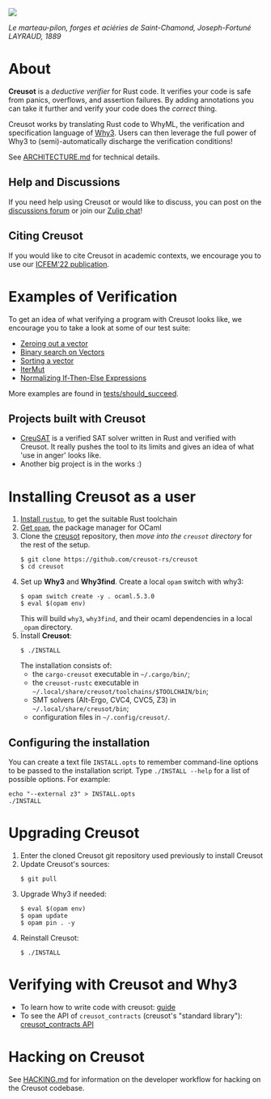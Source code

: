 ![](/static/marteau.jpg)

*Le marteau-pilon, forges et aciéries de Saint-Chamond, Joseph-Fortuné LAYRAUD, 1889*

# About

**Creusot** is a *deductive verifier* for Rust code. It verifies your code is safe from panics, overflows, and assertion failures. By adding annotations you can take it further and verify your code does the *correct* thing.

Creusot works by translating Rust code to WhyML, the verification and specification language of [Why3](https://www.why3.org). Users can then leverage the full power of Why3 to (semi)-automatically discharge the verification conditions!

See [ARCHITECTURE.md](ARCHITECTURE.md) for technical details.

## Help and Discussions

If you need help using Creusot or would like to discuss, you can post on the [discussions forum](https://github.com/creusot-rs/creusot/discussions) or join our [Zulip chat](https://why3.zulipchat.com/#narrow/stream/341707-creusot)!

## Citing Creusot

If you would like to cite Creusot in academic contexts, we encourage you to use our [ICFEM'22 publication](https://hal.inria.fr/hal-03737878/file/main.pdf).

# Examples of Verification

To get an idea of what verifying a program with Creusot looks like, we encourage you to take a look at some of our test suite:

- [Zeroing out a vector](tests/should_succeed/vector/01.rs)
- [Binary search on Vectors](tests/should_succeed/vector/04_binary_search.rs)
- [Sorting a vector](tests/should_succeed/vector/02_gnome.rs)
- [IterMut](tests/should_succeed/iterators/02_iter_mut.rs)
- [Normalizing If-Then-Else Expressions](tests/should_succeed/ite_normalize.rs)

More examples are found in [tests/should_succeed](tests/should_succeed).

## Projects built with Creusot

- [CreuSAT](https://github.com/sarsko/creusat) is a verified SAT solver written in Rust and verified with Creusot. It really pushes the tool to its limits and gives an idea of what 'use in anger' looks like.
- Another big project is in the works :)

# Installing Creusot as a user

1. [Install `rustup`](https://www.rust-lang.org/tools/install), to get the suitable Rust toolchain
2. [Get `opam`](https://opam.ocaml.org/doc/Install.html), the package manager for OCaml
3. Clone the [creusot](https://github.com/creusot-rs/creusot/) repository,
   then *move into the `creusot` directory* for the rest of the setup.
    ```
    $ git clone https://github.com/creusot-rs/creusot
    $ cd creusot
    ```
4. Set up **Why3** and **Why3find**. Create a local `opam` switch with why3:
   ```
   $ opam switch create -y . ocaml.5.3.0
   $ eval $(opam env)
   ```
   This will build `why3`, `why3find`, and their ocaml dependencies in a local `_opam` directory.
5. Install **Creusot**:
   ```
   $ ./INSTALL
   ```
   The installation consists of:
   - the `cargo-creusot` executable in `~/.cargo/bin/`;
   - the `creusot-rustc` executable in `~/.local/share/creusot/toolchains/$TOOLCHAIN/bin`;
   - SMT solvers (Alt-Ergo, CVC4, CVC5, Z3) in `~/.local/share/creusot/bin`;
   - configuration files in `~/.config/creusot/`.

## Configuring the installation

You can create a text file `INSTALL.opts` to remember command-line options to be passed
to the installation script. Type `./INSTALL --help` for a list of possible options.
For example:

```
echo "--external z3" > INSTALL.opts
./INSTALL
```

# Upgrading Creusot

1. Enter the cloned Creusot git repository used previously to install Creusot
2. Update Creusot's sources:
   ```
   $ git pull
   ```
2. Upgrade Why3 if needed:
   ```
   $ eval $(opam env)
   $ opam update
   $ opam pin . -y
   ```
3. Reinstall Creusot:
   ```
   $ ./INSTALL
   ```

# Verifying with Creusot and Why3

- To learn how to write code with creusot: [guide](https://creusot-rs.github.io/creusot/guide)
- To see the API of `creusot_contracts` (creusot's "standard library"): [creusot_contracts API](https://creusot-rs.github.io/creusot/doc/creusot_contracts)

# Hacking on Creusot

See [HACKING.md](HACKING.md) for information on the developer workflow for
hacking on the Creusot codebase.
